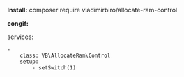 **Install:**
composer require vladimirbiro/allocate-ram-control


**congif:**

services:

	-
		class: VB\AllocateRam\Control
		setup:
			- setSwitch(1)
